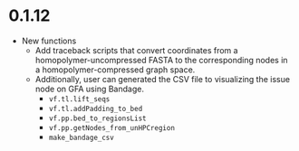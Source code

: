 # 0.1.12

* New functions
  * Add traceback scripts that convert coordinates from a homopolymer-uncompressed FASTA to the corresponding nodes in a homopolymer-compressed graph space.
  * Additionally, user can generated the CSV file to visualizing the issue node on GFA using Bandage.
    * `vf.tl.lift_seqs`
    * `vf.tl.addPadding_to_bed`
    * `vf.pp.bed_to_regionsList`
    * `vf.pp.getNodes_from_unHPCregion`
    * `make_bandage_csv`

 